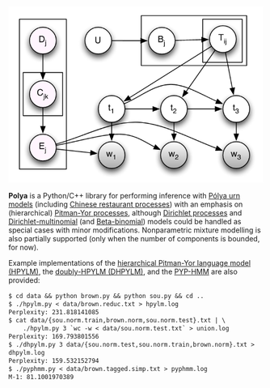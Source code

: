 ![](pyphmm.png)

**Polya** is a Python/C++ library for performing inference with [Pólya urn models](https://en.wikipedia.org/wiki/Polya_urn_model) (including [Chinese restaurant processes](https://en.wikipedia.org/wiki/Chinese_restaurant_process)) with an emphasis on (hierarchical) [Pitman-Yor processes](https://en.wikipedia.org/wiki/Pitman-Yor_process), although [Dirichlet processes](https://en.wikipedia.org/wiki/Dirichlet_process) and [Dirichlet-multinomial](https://en.wikipedia.org/wiki/Dirichlet-multinomial_distribution) (and [Beta-binomial](https://en.wikipedia.org/wiki/Beta-binomial_distribution)) models could be handled as special cases with minor modifications. Nonparametric mixture modelling is also partially supported (only when the number of components is bounded, for now).

Example implementations of the [hierarchical Pitman-Yor language model (HPYLM)](http://dx.doi.org/10.3115/1220175.1220299), the [doubly-HPYLM (DHPYLM)](http://jmlr.org/proceedings/papers/v5/wood09a.html), and the [PYP-HMM](http://aclweb.org/anthology/P11-1087) are also provided:

    $ cd data && python brown.py && python sou.py && cd ..
    $ ./hpylm.py < data/brown.reduc.txt > hpylm.log
    Perplexity: 231.818141085
    $ cat data/{sou.norm.train,brown.norm,sou.norm.test}.txt | \
        ./hpylm.py 3 `wc -w < data/sou.norm.test.txt` > union.log
    Perplexity: 169.793801556
    $ ./dhpylm.py 3 data/{sou.norm.test,sou.norm.train,brown.norm}.txt > dhpylm.log
    Perplexity: 159.532152794
    $ ./pyphmm.py < data/brown.tagged.simp.txt > pyphmm.log
    M-1: 81.1001970389

